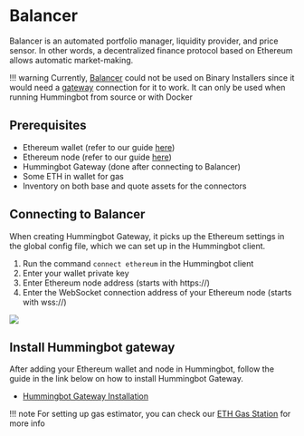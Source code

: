 # Balancer

Balancer is an automated portfolio manager, liquidity provider, and price sensor. In other words, a decentralized finance protocol based on Ethereum allows automatic market-making.

!!! warning
    Currently, [Balancer](/connectors/balancer) could not be used on Binary Installers since it would need a [gateway](https://docs.hummingbot.io/gateway/installation/#what-is-hummingbot-gateway) connection for it to work. It can only be used when running Hummingbot from source or with Docker

## Prerequisites

- Ethereum wallet (refer to our guide [here](/operation/connect-exchange/#setup-ethereum-wallet))
- Ethereum node (refer to our guide [here](/operation/connect-exchange/#setup-ethereum-nodes))
- Hummingbot Gateway (done after connecting to Balancer)
- Some ETH in wallet for gas
- Inventory on both base and quote assets for the connectors

## Connecting to Balancer

When creating Hummingbot Gateway, it picks up the Ethereum settings in the global config file, which we can set up in the Hummingbot client.

1. Run the command `connect ethereum` in the Hummingbot client
2. Enter your wallet private key
3. Enter Ethereum node address (starts with https://)
4. Enter the WebSocket connection address of your Ethereum node (starts with wss://)

![](/assets/img/connect-ethereum.gif)

## Install Hummingbot gateway

After adding your Ethereum wallet and node in Hummingbot, follow the guide in the link below on how to install Hummingbot Gateway.

- [Hummingbot Gateway Installation](/gateway/installation/)

!!! note
    For setting up gas estimator, you can check our [ETH Gas Station](/gateway/installation/#eth-gas-station) for more info

